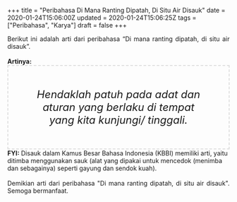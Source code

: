 +++
title = "Peribahasa Di Mana Ranting Dipatah, Di Situ Air Disauk"
date = 2020-01-24T15:06:00Z
updated = 2020-01-24T15:06:25Z
tags = ["Peribahasa", "Karya"]
draft = false
+++

<div dir="ltr" style="text-align: left;" trbidi="on"><div style="text-align: justify;">Berikut ini adalah arti dari peribahasa “Di mana ranting dipatah, di situ air disauk”.</div><br /><div style="text-align: justify;"><b>Artinya:</b></div><div style="border: 2px dashed #ddd; font-size: 24px; height: auto; margin: 0 auto; padding: 50px; text-align: center; width: auto;"><i>Hendaklah patuh pada adat dan aturan yang berlaku di tempat yang kita kunjungi/ tinggali.</i></div><b>FYI:</b> Disauk dalam Kamus Besar Bahasa Indonesia (KBBI) memiliki arti, yaitu ditimba menggunakan sauk (alat yang dipakai untuk mencedok (menimba dan sebagainya) seperti gayung dan sendok kuah).<br /><br /><div style="text-align: justify;">Demikian arti dari peribahasa "Di mana ranting dipatah, di situ air disauk". Semoga bermanfaat.</div></div>
